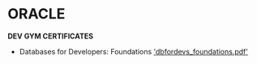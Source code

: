 # ORACLE 

**DEV GYM CERTIFICATES**

- Databases for Developers: Foundations ['dbfordevs_foundations.pdf'](https://github.com/jfremzrai/SQL/blob/main/ORACLE/dbfordevs_foundations.pdf)